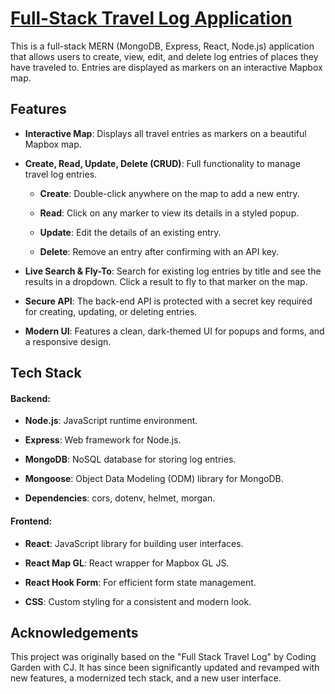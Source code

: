 [Full-Stack Travel Log Application](https://travel-log-client-kappa.vercel.app)
=================================

This is a full-stack MERN (MongoDB, Express, React, Node.js) application that allows users to create, view, edit, and delete log entries of places they have traveled to. Entries are displayed as markers on an interactive Mapbox map.

Features
--------

*   **Interactive Map**: Displays all travel entries as markers on a beautiful Mapbox map.
    
*   **Create, Read, Update, Delete (CRUD)**: Full functionality to manage travel log entries.
    
    *   **Create**: Double-click anywhere on the map to add a new entry.
        
    *   **Read**: Click on any marker to view its details in a styled popup.
        
    *   **Update**: Edit the details of an existing entry.
        
    *   **Delete**: Remove an entry after confirming with an API key.
        
*   **Live Search & Fly-To**: Search for existing log entries by title and see the results in a dropdown. Click a result to fly to that marker on the map.

*   **Secure API**: The back-end API is protected with a secret key required for creating, updating, or deleting entries.
    
*   **Modern UI**: Features a clean, dark-themed UI for popups and forms, and a responsive design.
    

Tech Stack
----------

#### Backend:

*   **Node.js**: JavaScript runtime environment.
    
*   **Express**: Web framework for Node.js.
    
*   **MongoDB**: NoSQL database for storing log entries.
    
*   **Mongoose**: Object Data Modeling (ODM) library for MongoDB.
    
*   **Dependencies**: cors, dotenv, helmet, morgan.
    

#### Frontend:

*   **React**: JavaScript library for building user interfaces.
    
*   **React Map GL**: React wrapper for Mapbox GL JS.
    
*   **React Hook Form**: For efficient form state management.
    
*   **CSS**: Custom styling for a consistent and modern look.
    
## Acknowledgements

This project was originally based on the "Full Stack Travel Log" by Coding Garden with CJ. It has since been significantly updated and revamped with new features, a modernized tech stack, and a new user interface.
